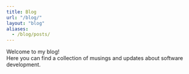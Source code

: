 ```yaml
---
title: Blog
url: "/blog/"
layout: "blog"
aliases:
  - /blog/posts/
---
```

<p>
  Welcome to my blog!
  <br/> Here you can find a collection of musings and updates about software development.
</p>